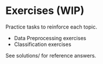 # Exercises (WIP)

Practice tasks to reinforce each topic.

- Data Preprocessing exercises
- Classification exercises

See solutions/ for reference answers.
